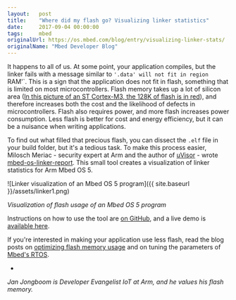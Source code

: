 ```yaml
---
layout:   post
title:    "Where did my flash go? Visualizing linker statistics"
date:     2017-09-04 00:00:00
tags:     mbed
originalUrl: https://os.mbed.com/blog/entry/visualizing-linker-stats/
originalName: "Mbed Developer Blog"
---
```


It happens to all of us. At some point, your application compiles, but the linker fails with a message similar to `'.data' will not fit in region `RAM'`. This is a sign that the application does not fit in flash, something that is limited on most microcontrollers. Flash memory takes up a lot of silicon area ([In this picture of an ST Cortex-M3, the 128K of flash is in red](STM32F100C4T6B-die-shot.jpg)), and therefore increases both the cost and the likelihood of defects in microcontrollers. Flash also requires power, and more flash increases power consumption. Less flash is better for cost and energy efficiency, but it can be a nuisance when writing applications.

<!--more-->

To find out what filled that precious flash, you can dissect the `.elf` file in your build folder, but it's a tedious task. To make this process easier, Milosch Meriac - security expert at Arm and the author of [uVisor](https://www.mbed.com/en/technologies/security/uvisor/) - wrote [mbed-os-linker-report](https://github.com/armmbed/mbed-os-linker-report). This small tool creates a visualization of linker statistics for Arm Mbed OS 5.


![Linker visualization of an Mbed OS 5 program]({{ site.baseurl }}/assets/linker1.png)

*Visualization of flash usage of an Mbed OS 5 program*

Instructions on how to use the tool are [on GitHub](https://github.com/armmbed/mbed-os-linker-report), and a live demo is [available here](https://armmbed.github.io/mbed-os-linker-report/).

If you're interested in making your application use less flash, read the blog posts on [optimizing flash memory usage](https://developer.mbed.org/blog/entry/Optimizing-memory-usage-in-mbed-OS-52/) and on tuning the parameters of [Mbed's RTOS](https://developer.mbed.org/blog/entry/Reducing-memory-usage-by-tuning-RTOS-con/).

-

*Jan Jongboom is Developer Evangelist IoT at Arm, and he values his flash memory.*
